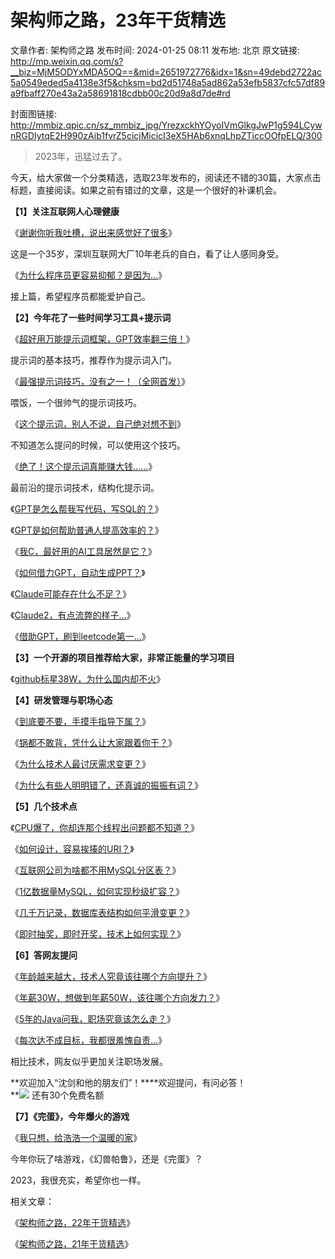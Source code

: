 # 架构师之路，23年干货精选

文章作者: 架构师之路
发布时间: 2024-01-25 08:11
发布地: 北京
原文链接: http://mp.weixin.qq.com/s?__biz=MjM5ODYxMDA5OQ==&mid=2651972776&idx=1&sn=49debd2722ac5a0549eded5a4138e3f5&chksm=bd2d51748a5ad862a53efb5837cfc57df89a9fbaff270e43a2a58691818cdbb00c20d9a8d7de#rd

封面图链接: http://mmbiz.qpic.cn/sz_mmbiz_jpg/YrezxckhYOyoIVmGlkgJwP1g594LCywnRGDIytqE2H990zAib1fvrZ5cicjMicicI3eX5HAb6xnqLhpZTiccOOfpELQ/300

> 2023年，迅猛过去了。  
>

今天，给大家做一个分类精选，选取23年发布的，阅读还不错的30篇，大家点击标题，直接阅读。如果之前有错过的文章，这是一个很好的补课机会。

  

**【1】关注互联网人心理健康**

《[谢谢你听我吐槽，说出来感觉好了很多](http://mp.weixin.qq.com/s?__biz=MjM5ODYxMDA5OQ==&mid=2651971792&idx=1&sn=70348329a4e3a4b19f623bb292998e21&chksm=bd2d550c8a5adc1a452dd93706378ff9fc8e3fabfa92f42f44e364bc521d09000c8f751fabb8&scene=21#wechat_redirect)》

这是一个35岁，深圳互联网大厂10年老兵的自白，看了让人感同身受。

  

《[为什么程序员更容易抑郁？是因为...](http://mp.weixin.qq.com/s?__biz=MjM5ODYxMDA5OQ==&mid=2651972269&idx=1&sn=3583179f40a2400692d6d96a1c4386aa&chksm=bd2d57718a5ade67d87e99e95a2e0d585da545f2fdc7b16b8527ddcc60946938a965c1b77cde&scene=21#wechat_redirect)》

接上篇，希望程序员都能爱护自己。  

  

**【2】今年花了一些时间学习工具+提示词**

《[超好用万能提示词框架，GPT效率翻三倍！](http://mp.weixin.qq.com/s?__biz=MjM5ODYxMDA5OQ==&mid=2651972071&idx=1&sn=e59ef4f32f51d5a1f05e38b28e335ded&chksm=bd2d543b8a5add2de153ec3906a9728579cfa0c51f36658e283efdc420510e05f2f51aa15d85&scene=21#wechat_redirect)》

提示词的基本技巧，推荐作为提示词入门。

  

《[最强提示词技巧，没有之一！（全网首发）](http://mp.weixin.qq.com/s?__biz=MjM5ODYxMDA5OQ==&mid=2651972098&idx=1&sn=0a79702976dcad40b1c02d03eaf0e189&chksm=bd2d57de8a5adec847bb15f4880e29d64b7b899953481455dc996765de8a0ba8018cecc288e3&scene=21#wechat_redirect)》

喂饭，一个很帅气的提示词技巧。  

  

《[这个提示词，别人不说，自己绝对想不到](http://mp.weixin.qq.com/s?__biz=MjM5ODYxMDA5OQ==&mid=2651972520&idx=1&sn=e3d57b61bd158957cfccf4d70e7f87d1&chksm=bd2d56748a5adf620e7f408974ed4c499e60e116f56d60a6719b731edb3124c97fe50ab43713&scene=21#wechat_redirect)》

不知道怎么提问的时候，可以使用这个技巧。  

  

《[绝了！这个提示词真能赚大钱......](http://mp.weixin.qq.com/s?__biz=MjM5ODYxMDA5OQ==&mid=2651972673&idx=1&sn=3777eb6da20439d9266a38e8b018bae1&chksm=bd2d519d8a5ad88b666a3056eddd0827a1ed4d09508b0b80e86686d575b814c8f7eec209e5db&scene=21#wechat_redirect)》

最前沿的提示词技术，结构化提示词。  

  

《[GPT是怎么帮我写代码，写SQL的？](http://mp.weixin.qq.com/s?__biz=MjM5ODYxMDA5OQ==&mid=2651971884&idx=1&sn=1bcd0fb1704d5cab2484dda6f5290c6d&chksm=bd2d54f08a5adde6e6779148ec7e81a4ae5a9f79cdda6652f145e17df9339243e91211fd15dc&scene=21#wechat_redirect)》

《[GPT是如何帮助普通人提高效率的？](http://mp.weixin.qq.com/s?__biz=MjM5ODYxMDA5OQ==&mid=2651971895&idx=1&sn=277e6779f0140857703d54acfffdbf34&chksm=bd2d54eb8a5addfdc82198e26b42c1c21e1ad3fe6a0c5d0b4650d1b1b94f6a721fb02c2a6eb5&scene=21#wechat_redirect)》

《[我C，最好用的AI工具居然是它？](http://mp.weixin.qq.com/s?__biz=MjM5ODYxMDA5OQ==&mid=2651971911&idx=1&sn=3c95ea5c2f689c441da416a3e5e1c379&chksm=bd2d549b8a5add8d877c10c3fb848929b8d48997cbf756d1c70524ed4e43e00b708d7d74f006&scene=21#wechat_redirect)》

《[如何借力GPT，自动生成PPT？](http://mp.weixin.qq.com/s?__biz=MjM5ODYxMDA5OQ==&mid=2651971949&idx=1&sn=b0cc59b737d75efb5b5a160fa0ebf799&chksm=bd2d54b18a5adda7a2e104911559996b672068c1a7ce320bbfc296a3c991a1310629c87a70ce&scene=21#wechat_redirect)》

《[Claude可能存在什么不足？](http://mp.weixin.qq.com/s?__biz=MjM5ODYxMDA5OQ==&mid=2651972119&idx=1&sn=734d33384bf17ab073d4239ad5c05807&chksm=bd2d57cb8a5adedd8ba3bc77f3e65c038208be7b3d3281010fb65622061f42c59a7e44f9f3e6&scene=21#wechat_redirect)》

《[Claude2，有点流弊的样子...](http://mp.weixin.qq.com/s?__biz=MjM5ODYxMDA5OQ==&mid=2651972296&idx=1&sn=7573070a28fdea2d9f56c27de49c40b4&chksm=bd2d57148a5ade02bdf85b5d8853655d807656527efb9451728d4a0e9543be3b48d5488aa554&scene=21#wechat_redirect)》

《[借助GPT，刷到leetcode第一...](http://mp.weixin.qq.com/s?__biz=MjM5ODYxMDA5OQ==&mid=2651972503&idx=1&sn=541e12afb0fe4fd5366a5fc125408628&chksm=bd2d564b8a5adf5d10b6322ef03dc23a0bfd6e88866b006cf52e5748668cab4c5216a46edf1c&scene=21#wechat_redirect)》

  

**【3】一个开源的项目推荐给大家，非常正能量的学习项目**

《[github标星38W，为什么国内却不火](http://mp.weixin.qq.com/s?__biz=MjM5ODYxMDA5OQ==&mid=2651972583&idx=1&sn=172417d1b9721b7f13274ca3af0df100&chksm=bd2d563b8a5adf2df4e5faf0e796859c6d982a4d5200d2a8b87dafcaa90d0ba24ad954775497&scene=21#wechat_redirect)》

  

**【4】研发管理与职场心态**

《[到底要不要，手摸手指导下属？](http://mp.weixin.qq.com/s?__biz=MjM5ODYxMDA5OQ==&mid=2651971846&idx=1&sn=86c58e5d4eb18eda3ee540b5c8263c37&chksm=bd2d54da8a5addccb3b60470492e1e23654dcdf53d21ab75d77634dbe9cc3375bd4f23c9e63a&scene=21#wechat_redirect)》  

《[锅都不敢背，凭什么让大家跟着你干？](http://mp.weixin.qq.com/s?__biz=MjM5ODYxMDA5OQ==&mid=2651971736&idx=1&sn=88be06e8d8fe433c50d3cf68d9361ae7&chksm=bd2d55448a5adc52ab90ee7f718972147b6473b190693a6ec638b580810f8d16c1b4494b301e&scene=21#wechat_redirect)》  

《[为什么技术人最讨厌需求变更？](http://mp.weixin.qq.com/s?__biz=MjM5ODYxMDA5OQ==&mid=2651971784&idx=1&sn=065e064e25fc0dcdf822a05f5fd929c2&chksm=bd2d55148a5adc021ea90c0abd2c82fbc47111770de3c3160f1f395e2f1e978d29eacf1ae894&scene=21#wechat_redirect)》

《[为什么有些人明明错了，还真诚的振振有词？](http://mp.weixin.qq.com/s?__biz=MjM5ODYxMDA5OQ==&mid=2651972329&idx=1&sn=24d55eed6d7b58e19b12568367f542e3&chksm=bd2d57358a5ade231e0d3751ccbc4f2eaab02fc0ebd785a01ceac98e785ed5847d1fcc0020e0&scene=21#wechat_redirect)》

  

**【5】几个技术点**  

《[CPU爆了，你却连那个线程出问题都不知道？](http://mp.weixin.qq.com/s?__biz=MjM5ODYxMDA5OQ==&mid=2651971692&idx=1&sn=f875905219609a0143cb52798eecd017&chksm=bd2d55b08a5adca6985d007e75bc8c98d50aafc3663d33ad8f1c294f22556a722a15e5d1b5f0&scene=21#wechat_redirect)》  

《[如何设计，容易挨揍的URI？](http://mp.weixin.qq.com/s?__biz=MjM5ODYxMDA5OQ==&mid=2651971823&idx=1&sn=fff3594e6656bfe55454183a242ae26b&chksm=bd2d55338a5adc25838c98438bd33eef8b06f130203c43c846f59ddcba5ccfa5e5895772c5ce&scene=21#wechat_redirect)》

《[互联网公司为啥都不用MySQL分区表？](http://mp.weixin.qq.com/s?__biz=MjM5ODYxMDA5OQ==&mid=2651972127&idx=1&sn=b6c88c0132c0193f8e35c59b906f39f3&chksm=bd2d57c38a5aded5ee18dfb014ba1c519c853c0af3b9fc3c37a34cab1de70130e6763edece90&scene=21#wechat_redirect)》

《[1亿数据量MySQL，如何实现秒级扩容？](http://mp.weixin.qq.com/s?__biz=MjM5ODYxMDA5OQ==&mid=2651972753&idx=1&sn=d34b7137867c1ec9b08ca6e06188f327&chksm=bd2d514d8a5ad85bed9635a6ccd6aa6c3a82050d349e263682eb922747c0350d031feadfd88c&scene=21#wechat_redirect)》

《[几千万记录，数据库表结构如何平滑变更？](http://mp.weixin.qq.com/s?__biz=MjM5ODYxMDA5OQ==&mid=2651972234&idx=1&sn=8923a4a80c78494420c1d659f74b9750&chksm=bd2d57568a5ade40eeba1d37a19305d59e79cf43d29939b55d07b60695729f65adbb9f98cf43&scene=21#wechat_redirect)》

《[即时抽奖，即时开奖，技术上如何实现？](http://mp.weixin.qq.com/s?__biz=MjM5ODYxMDA5OQ==&mid=2651972263&idx=1&sn=205ca08f66a243b1f1d6591d08ad1d0e&chksm=bd2d577b8a5ade6d2fba0086820a3a43a1b22482f1b84598cfa8cb836bdfd402d31f188a8ce2&scene=21#wechat_redirect)》

  

**【6】答网友提问**  

《[年龄越来越大，技术人究竟该往哪个方向提升？](http://mp.weixin.qq.com/s?__biz=MjM5ODYxMDA5OQ==&mid=2651972211&idx=1&sn=7f8ef628855778917317f9cc512c923e&chksm=bd2d57af8a5adeb9c6d77bd19296654ee092b8b9738b109b118e0f36d15ac06efb8456c3675c&scene=21#wechat_redirect)》

《[年薪30W，想做到年薪50W，该往哪个方向发力？](http://mp.weixin.qq.com/s?__biz=MjM5ODYxMDA5OQ==&mid=2651972254&idx=1&sn=b427191c8bd86545b3b84291e8108dfd&chksm=bd2d57428a5ade54ad702a63ce298d0a8e4ed907a30b8d68133a77702ac9cca41fcd23700cad&scene=21#wechat_redirect)》

《[5年的Java问我，职场究竟该怎么走？](http://mp.weixin.qq.com/s?__biz=MjM5ODYxMDA5OQ==&mid=2651972276&idx=1&sn=35ce92d6e354cd30082e08ff44f1d1d8&chksm=bd2d57688a5ade7e0dc66cbe1ffadf82a9165b6fe1b80cde9b86a0f0ca5f16c06c4e3b230895&scene=21#wechat_redirect)》

《[每次达不成目标，我都很羞愧自责...](http://mp.weixin.qq.com/s?__biz=MjM5ODYxMDA5OQ==&mid=2651972324&idx=1&sn=f549de689fca6b7eae4fbd7f4db77e81&chksm=bd2d57388a5ade2efd33da9634cffa82efe1d20210b9c48a373b2a3ba62339c15cf77e156870&scene=21#wechat_redirect)》

相比技术，网友似乎更加关注职场发展。

  

**欢迎加入“沈剑和他的朋友们”！****欢迎提问，有问必答！  
**![](https://mmbiz.qpic.cn/sz_mmbiz_jpg/YrezxckhYOztvLllVSRGFdacgyFSibmGbYC9gP6Vp2vbia6XML5dX9srBDbHhYHUdYgiaQe45OmX669nFsNF3kPAw/640?wx_fmt=jpeg&wxfrom=5&wx_lazy=1&wx_co=1)
还有30个免费名额

  

**【7】《完蛋》，今年爆火的游戏**  

《[我只想，给浩浩一个温暖的家](http://mp.weixin.qq.com/s?__biz=MjM5ODYxMDA5OQ==&mid=2651972595&idx=1&sn=6e18a293c572773df8ef7b62596138d4&chksm=bd2d562f8a5adf39cd99e3bea21eefb4b6ecf9d9cc9a17f65e0f93bf7206430019307ffc3f38&scene=21#wechat_redirect)》

今年你玩了啥游戏，《幻兽帕鲁》，还是《完蛋》？

  

2023，我很充实，希望你也一样。

  

相关文章：

《[架构师之路，22年干货精选](http://mp.weixin.qq.com/s?__biz=MjM5ODYxMDA5OQ==&mid=2651971699&idx=1&sn=4d0730617030c11a263364dc6c5ef9a9&chksm=bd2d55af8a5adcb982abc8790d671bfa0f510343af854fea5939faedbff3d5787b976264b8bf&scene=21#wechat_redirect)》

《[架构师之路，21年干货精选](http://mp.weixin.qq.com/s?__biz=MjM5ODYxMDA5OQ==&mid=2651969397&idx=1&sn=5a0a001776c0e848722312bb7adb53b0&chksm=bd2d62a98a5aebbf80e51bd0988c9484548272e91c6e3762487d816ad836b05b4d62f9bd0fbf&scene=21#wechat_redirect)》

  

